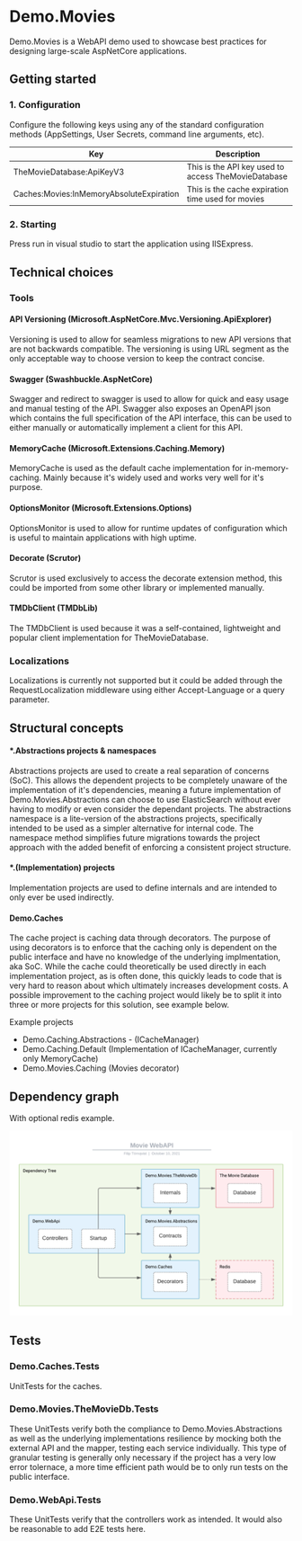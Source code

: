 Demo.Movies
===========

Demo.Movies is a WebAPI demo used to showcase best practices for designing large-scale AspNetCore applications.

## Getting started

### 1. Configuration

Configure the following keys using any of the standard configuration methods (AppSettings, User Secrets, command line arguments, etc).

| Key | Description |
| - | - |
| TheMovieDatabase:ApiKeyV3 | This is the API key used to access TheMovieDatabase |
| Caches:Movies:InMemoryAbsoluteExpiration | This is the cache expiration time used for movies |

### 2. Starting

Press run in visual studio to start the application using IISExpress.

## Technical choices

### Tools

#### API Versioning (Microsoft.AspNetCore.Mvc.Versioning.ApiExplorer)

Versioning is used to allow for seamless migrations to new API versions that are not backwards compatible. The versioning is using URL segment as the only acceptable way to choose version to keep the contract concise.

#### Swagger (Swashbuckle.AspNetCore)

Swagger and redirect to swagger is used to allow for quick and easy usage and manual testing of the API. Swagger also exposes an OpenAPI json which contains the full specification of the API interface, this can be used to either manually or automatically implement a client for this API.

#### MemoryCache (Microsoft.Extensions.Caching.Memory)

MemoryCache is used as the default cache implementation for in-memory-caching. Mainly because it's widely used and works very well for it's purpose.

#### OptionsMonitor (Microsoft.Extensions.Options)

OptionsMonitor is used to allow for runtime updates of configuration which is useful to maintain applications with high uptime.

#### Decorate (Scrutor)

Scrutor is used exclusively to access the decorate extension method, this could be imported from some other library or implemented manually.

#### TMDbClient (TMDbLib)

The TMDbClient is used because it was a self-contained, lightweight and popular client implementation for TheMovieDatabase.

### Localizations

Localizations is currently not supported but it could be added through the RequestLocalization middleware using either Accept-Language or a query parameter.

## Structural concepts

#### *.Abstractions projects & namespaces

Abstractions projects are used to create a real separation of concerns (SoC). This allows the dependent projects to be completely unaware of the implementation of it's dependencies, meaning a future implementation of Demo.Movies.Abstractions can choose to use ElasticSearch without ever having to modify or even consider the dependant projects. The abstractions namespace is a lite-version of the abstractions projects, specifically intended to be used as a simpler alternative for internal code. The namespace method simplifies future migrations towards the project approach with the added benefit of enforcing a consistent project structure.

#### *.(Implementation) projects

Implementation projects are used to define internals and are intended to only ever be used indirectly.

#### Demo.Caches

The cache project is caching data through decorators. The purpose of using decorators is to enforce that the caching only is dependent on the public interface and have no knowledge of the underlying implmentation, aka SoC. While the cache could theoretically be used directly in each implementation project, as is often done, this quickly leads to code that is very hard to reason about which ultimately increases development costs. A possible improvement to the caching project would likely be to split it into three or more projects for this solution, see example below.

Example projects
* Demo.Caching.Abstractions - (ICacheManager)
* Demo.Caching.Default (Implementation of ICacheManager, currently only MemoryCache)
* Demo.Movies.Caching (Movies decorator)

## Dependency graph 

With optional redis example.

![Dependency graph](DependencyTree.png)

## Tests

### Demo.Caches.Tests

UnitTests for the caches.

### Demo.Movies.TheMovieDb.Tests

These UnitTests verify both the compliance to Demo.Movies.Abstractions as well as the underlying implementations resilience by mocking both the external API and the mapper, testing each service individually. This type of granular testing is generally only necessary if the project has a very low error tolernace, a more time efficient path would be to only run tests on the public interface.

### Demo.WebApi.Tests

These UnitTests verify that the controllers work as intended. It would also be reasonable to add E2E tests here.
